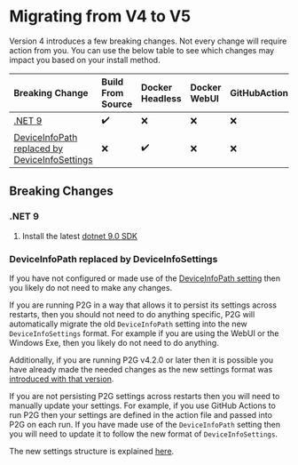 
# Migrating from V4 to V5

Version 4 introduces a few breaking changes.  Not every change will require action from you.  You can use the below table to see which changes may impact you based on your install method.

| Breaking Change | Build From Source | Docker Headless | Docker WebUI | GitHubAction | Windows Exe |
|:----------------|:------------------|:----------------|:-------------|:-------------|:------------|
| [.NET 9](#net-9) | ✔️ | ❌ | ❌ | ❌ | ❌ |
| [DeviceInfoPath replaced by DeviceInfoSettings](#deviceinfopath-replaced-by-deviceinfosettings) | ❌ | ✔️ | ❌ | ❌ | ✔️ |

## Breaking Changes

### .NET 9

1. Install the latest [dotnet 9.0 SDK](https://dotnet.microsoft.com/download/dotnet/9.0)

### DeviceInfoPath replaced by DeviceInfoSettings

If you have not configured or made use of the [DeviceInfoPath setting](https://philosowaffle.github.io/peloton-to-garmin/v4.1.0/configuration/json/#custom-device-info) then you likely do not need to make any changes.

If you are running P2G in a way that allows it to persist its settings across restarts, then you should not need to do anything specific, P2G will automatically migrate the old `DeviceInfoPath` setting into the new `DeviceInfoSettings` format.  For example if you are using the WebUI or the Windows Exe, then you likely do not need to do anything.

Additionally, if you are running P2G v4.2.0 or later then it is possible you have already made the needed changes as the new settings format was [introduced with that version](https://github.com/philosowaffle/peloton-to-garmin/issues/606#issuecomment-1925869262).

If you are not persisting P2G settings across restarts then you will need to manually update your settings.  For example, if you use GitHub Actions to run P2G then your settings are defined in the action file and passed into P2G on each run.  If you have made use of the `DeviceInfoPath` setting then you will need to update it to follow the new format of `DeviceInfoSettings`.

The new settings structure is explained [here](https://philosowaffle.github.io/peloton-to-garmin/v5.0.0/configuration/format/#customizing-the-garmin-device-associated-with-the-workout).
